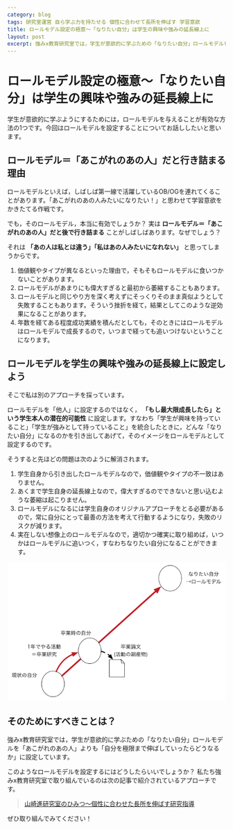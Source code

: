 ```yaml
---
category: blog
tags: 研究室運営 自ら学ぶ力を持たせる 個性に合わせて長所を伸ばす 学習意欲
title: ロールモデル設定の極意〜「なりたい自分」は学生の興味や強みの延長線上に
layout: post
excerpt: 強みx教育研究室では，学生が意欲的に学ぶための「なりたい自分」ロールモデルを「あこがれのあの人」よりも「自分を極限まで伸ばしていったらどうなるか」に設定しています。
---
```

# ロールモデル設定の極意〜「なりたい自分」は学生の興味や強みの延長線上に

学生が意欲的に学ぶようにするためには，ロールモデルを与えることが有効な方法の1つです。今回はロールモデルを設定することについてお話ししたいと思います。

## ロールモデル＝「あこがれのあの人」だと行き詰まる理由

ロールモデルといえば，しばしば第一線で活躍しているOB/OGを連れてくることがあります。「あこがれのあの人みたいになりたい！」と思わせて学習意欲をかきたてる作戦です。

でも，そのロールモデル，本当に有効でしょうか？ 実は **ロールモデル＝「あこがれのあの人」だと後で行き詰まる** ことがしばしばあります。なぜでしょう？

それは **「あの人は私とは違う」「私はあの人みたいになれない」** と思ってしまうからです。

1. 価値観やタイプが異なるといった理由で，そもそもロールモデルに食いつかないことがあります。
2. ロールモデルがあまりにも偉大すぎると最初から萎縮することもあります。
3. ロールモデルと同じやり方を深く考えずにそっくりそのまま真似ようとして失敗することもあります。そういう挫折を経て，結果としてこのような逆効果になることがあります。
4. 年数を経てある程度成功実績を積んだとしても，そのときにはロールモデルはロールモデルで成長するので，いつまで経っても追いつけないということになります。

## ロールモデルを学生の興味や強みの延長線上に設定しよう

そこで私は別のアプローチを採っています。

ロールモデルを「他人」に設定するのではなく， **「もし最大限成長したら」という学生本人の潜在的可能性** に設定します。すなわち「学生が興味を持っていること」「学生が強みとして持っていること」を統合したときに，どんな「なりたい自分」になるのかを引き出してあげて，そのイメージをロールモデルとして設定するのです。

そうすると先ほどの問題は次のように解消されます。

1. 学生自身から引き出したロールモデルなので，価値観やタイプの不一致はありません。
2. あくまで学生自身の延長線上なので，偉大すぎるのでできないと思い込むような萎縮は起こりません。
3. ロールモデルになるには学生自身のオリジナルアプローチをとる必要があるので，常に自分にとって最善の方法を考えて行動するようになり，失敗のリスクが減ります。
4. 実在しない想像上のロールモデルなので，適切かつ確実に取り組めば，いつかはロールモデルに追いつく，すなわちなりたい自分になることができます。

![ロールモデル](/assets/images/role-model-of-student.png)

## そのためにすべきことは？

強みx教育研究室では，学生が意欲的に学ぶための「なりたい自分」ロールモデルを「あこがれのあの人」よりも「自分を極限まで伸ばしていったらどうなるか」に設定しています。

このようなロールモデルを設定するにはどうしたらいいでしょうか？ 私たち強みx教育研究室で取り組んでいるのは次の記事で紹介されているアプローチです。

> [山崎進研究室のひみつ〜個性に合わせた長所を伸ばす研究指導](/blog/2015/03/24/laboratory-management-developing-strengths.html)

ぜひ取り組んでみてください！
